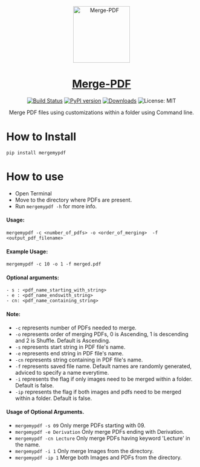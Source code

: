 <div align="center">
  <img src="https://github.com/kairavkkp/Merge-PDF/blob/master/merge-pdf-logo.png" alt="Merge-PDF" align="center" width="150" height="150" />


# [Merge-PDF](https://github.com/kairavkkp/Merge-PDF) 

[![Build Status](https://travis-ci.com/kairavkkp/Merge-PDF.svg?branch=master)](https://travis-ci.com/kairavkkp/Merge-PDF)
[![PyPI version](https://badge.fury.io/py/mergemypdf.svg)](https://badge.fury.io/py/mergemypdf)
[![Downloads](https://pepy.tech/badge/mergemypdf)](https://pepy.tech/project/mergemypdf)
![License: MIT](https://img.shields.io/badge/License-MIT-blue.svg)



Merge PDF files using customizations within a folder using Command line.

</div>

# How to Install
`pip install mergemypdf`

# How to use
- Open Terminal
- Move to the directory where PDFs are present.
- Run `mergemypdf -h` for more info.

#### Usage: 
`mergemypdf -c <number_of_pdfs> -o <order_of_merging>  -f <output_pdf_filename>`

#### Example Usage:
`mergemypdf -c 10 -o 1 -f merged.pdf`


#### Optional arguments:
```
- s : <pdf_name_starting_with_string> 
- e : <pdf_name_endswith_string> 
- cn: <pdf_name_containing_string>
```

#### Note:
- `-c` represents number of PDFs needed to merge.
- `-o` represents order of merging PDFs, 0 is Ascending, 1 is descending and 2 is Shuffle. Default is Ascending.
- `-s` represents start string in PDF file's name.
- `-e` represents end string in PDF file's name.
- `-cn` represents string containing in PDF file's name.
- `-f` represents saved file name. Default names are randomly generated, adviced to specify a name everytime.
- `-i` represents the flag if only images need to be merged within a folder. Default is false.
- `-ip` represents the flag if both images and pdfs need to be merged within a folder. Default is false.

#### Usage of Optional Arguments.
- `mergemypdf -s 09` Only merge PDFs starting with 09.
- `mergemypdf -e Derivation` Only merge PDFs ending with Derivation.
- `mergemypdf -cn Lecture` Only merge PDFs having keyword 'Lecture' in the name.
- `mergemypdf -i 1` Only merge Images from the directory.
- `mergemypdf -ip 1` Merge both Images and PDFs from the directory.
